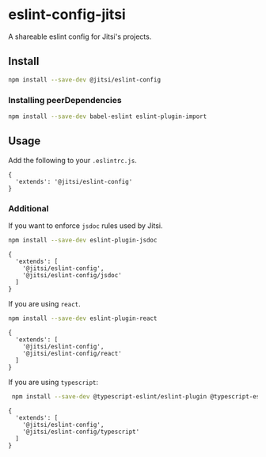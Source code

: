 # eslint-config-jitsi

A shareable eslint config for Jitsi's projects.

## Install

```bash
npm install --save-dev @jitsi/eslint-config
```

### Installing peerDependencies

```bash
npm install --save-dev babel-eslint eslint-plugin-import
```

## Usage

Add the following to your `.eslintrc.js`.

```
{
  'extends': '@jitsi/eslint-config'
}
```

### Additional

If you want to enforce `jsdoc` rules used by Jitsi.

```bash
npm install --save-dev eslint-plugin-jsdoc
```

```
{
  'extends': [
    '@jitsi/eslint-config',
    '@jitsi/eslint-config/jsdoc'
  ]
}
```

If you are using `react`.

```bash
npm install --save-dev eslint-plugin-react
```

```
{
  'extends': [
    '@jitsi/eslint-config',
    '@jitsi/eslint-config/react'
  ]
}
```

If you are using `typescript`:

```bash
 npm install --save-dev @typescript-eslint/eslint-plugin @typescript-eslint/parser
```

```
{
  'extends': [
    '@jitsi/eslint-config',
    '@jitsi/eslint-config/typescript'
  ]
}
```
